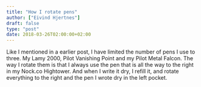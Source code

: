 ```yaml
---
title: "How I rotate pens"
author: ["Eivind Hjertnes"]
draft: false
type: "post"
date: 2018-03-26T02:00:00+02:00
---
```


Like I mentioned in a earlier post, I have limited the number of pens I
use to three. My Lamy 2000, Pilot Vanishing Point and my Pilot Metal
Falcon. The way I rotate them is that I always use the pen that is all
the way to the right in my Nock.co Hightower. And when I write it dry, I
refill it, and rotate everything to the right and the pen I wrote dry in
the left pocket.
